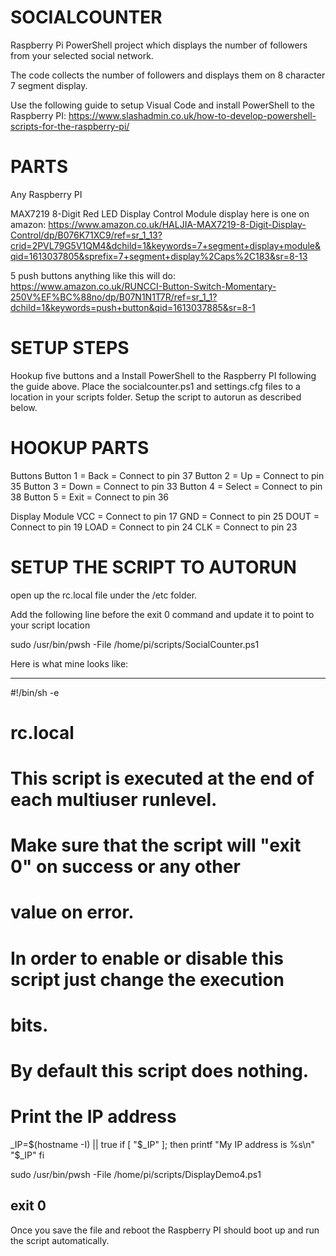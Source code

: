 # SOCIALCOUNTER

Raspberry Pi PowerShell project which displays the number of followers from your selected social network.

The code collects the number of followers and displays them on 8 character 7 segment display.

Use the following guide to setup Visual Code and install PowerShell to the Raspberry PI: https://www.slashadmin.co.uk/how-to-develop-powershell-scripts-for-the-raspberry-pi/


# PARTS

Any Raspberry PI

MAX7219 8-Digit Red LED Display Control Module display here is one on amazon: 
https://www.amazon.co.uk/HALJIA-MAX7219-8-Digit-Display-Control/dp/B076K71XC9/ref=sr_1_13?crid=2PVL79G5V1QM4&dchild=1&keywords=7+segment+display+module&qid=1613037805&sprefix=7+segment+display%2Caps%2C183&sr=8-13

5 push buttons anything like this will do:
https://www.amazon.co.uk/RUNCCI-Button-Switch-Momentary-250V%EF%BC%88no/dp/B07N1N1T7R/ref=sr_1_1?dchild=1&keywords=push+button&qid=1613037885&sr=8-1


# SETUP STEPS

Hookup five buttons and a 
Install PowerShell to the Raspberry PI following the guide above.
Place the socialcounter.ps1 and settings.cfg files to a location in your scripts folder.
Setup the script to autorun as described below.


# HOOKUP PARTS

Buttons
Button 1 = Back = Connect to pin 37
Button 2 = Up = Connect to pin 35
Button 3 = Down = Connect to pin 33
Button 4 = Select = Connect to pin 38
Button 5 = Exit = Connect to pin 36

Display Module
VCC =  Connect to pin 17
GND = Connect to pin 25
DOUT = Connect to pin 19
LOAD = Connect to pin 24
CLK = Connect to pin 23


# SETUP THE SCRIPT TO AUTORUN

open up the rc.local file under the /etc folder.

Add the following line before the exit 0 command and update it to point to your script location

sudo /usr/bin/pwsh -File /home/pi/scripts/SocialCounter.ps1

Here is what mine looks like:

----------------------------------------------------------------------------
#!/bin/sh -e
#
# rc.local
#
# This script is executed at the end of each multiuser runlevel.
# Make sure that the script will "exit 0" on success or any other
# value on error.
#
# In order to enable or disable this script just change the execution
# bits.
#
# By default this script does nothing.

# Print the IP address
_IP=$(hostname -I) || true
if [ "$_IP" ]; then
  printf "My IP address is %s\n" "$_IP"
fi

sudo /usr/bin/pwsh -File /home/pi/scripts/DisplayDemo4.ps1

exit 0
----------------------------------------------------------------------------

Once you save the file and reboot the Raspberry PI should boot up and run the script automatically.

